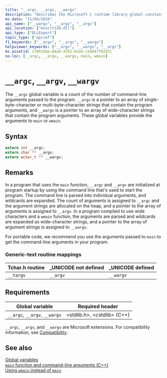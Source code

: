 ```yaml
---
title: "__argc, __argv, __wargv"
description: "Describes the Microsoft C runtime library global constants __argc, __argv, and __wargv."
ms.date: "11/04/2016"
api_name: ["__wargv", "__argv", "__argc"]
api_location: ["msvcrt120.dll"]
api_type: ["DLLExport"]
topic_type: ["apiref"]
f1_keywords: ["__argv", "__argc", "__wargv"]
helpviewer_keywords: ["__argv", "__wargv", "__argc"]
ms.assetid: 17001b0a-04ad-4762-b3a6-c54847f02d7c
no-loc: [__argc, __argv, __wargv, main, wmain]
---
```

# `__argc`, `__argv`, `__wargv`

The `__argc` global variable is a count of the number of command-line arguments passed to the program. `__argv` is a pointer to an array of single-byte-character or multi-byte-character strings that contain the program arguments, and `__wargv` is a pointer to an array of wide-character strings that contain the program arguments. These global variables provide the arguments to `main` or `wmain`.

## Syntax

```C
extern int __argc;
extern char ** __argv;
extern wchar_t ** __wargv;
```

## Remarks

In a program that uses the `main` function,  `__argc` and `__argv` are initialized at program startup by using the command line that's used to start the program. The command line is parsed into individual arguments, and wildcards are expanded. The count of arguments is assigned to `__argc` and the argument strings are allocated on the heap, and a pointer to the array of arguments is assigned to `__argv`. In a program compiled to use wide characters and a `wmain` function, the arguments are parsed and wildcards are expanded as wide-character strings, and a pointer to the array of argument strings is assigned to `__wargv`.

For portable code, we recommend you use the arguments passed to `main` to get the command-line arguments in your program.

### Generic-text routine mappings

|Tchar.h routine|_UNICODE not defined|_UNICODE defined|
|---------------------|---------------------------|-----------------------|
|`__targv`|`__argv`|`__wargv`|

## Requirements

|Global variable|Required header|
|---------------------|---------------------|
|`__argc`, `__argv`, `__wargv`|\<stdlib.h>, \<cstdlib> (C++)|

`__argc`, `__argv`, and `__wargv` are Microsoft extensions. For compatibility information, see [Compatibility](./compatibility.md).

## See also

[Global variables](./global-variables.md)\
[`main` function and command-line arguments (C++)](../cpp/main-function-command-line-args.md)\
[Using `wmain` instead of `main`](../cpp/main-function-command-line-args.md)
